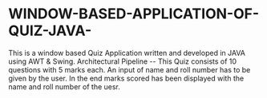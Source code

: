 # WINDOW-BASED-APPLICATION-OF-QUIZ-JAVA-
This is a window based Quiz Application written and developed in JAVA using AWT & Swing. 
Architectural Pipeline --
This Quiz consists of 10 questions with 5 marks each. 
An input of name and roll number has to be given by the user. 
In the end marks scored has been displayed with the name and roll number of the uesr. 

